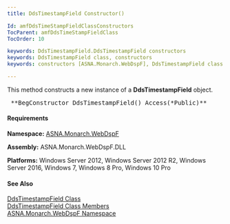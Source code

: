 ```yaml
---
title: DdsTimestampField Constructor()

Id: amfDdsTimeStampFieldClassConstructors
TocParent: amfDdsTimeStampFieldClass
TocOrder: 10

keywords: DdsTimestampField.DdsTimestampField constructors
keywords: DdsTimestampField class, constructors
keywords: constructors [ASNA.Monarch.WebDspF], DdsTimestampField class

---
```


This method constructs a new instance of a **DdsTimestampField** object.
<pre class="prettyprint"> **BegConstructor DdsTimestampField() Access(*Public)** </pre>

#### Requirements
**Namespace:** [ASNA.Monarch.WebDspF](amfWebDspFNamespace.html)

**Assembly:** ASNA.Monarch.WebDspF.DLL

**Platforms:** Windows Server 2012, Windows Server 2012 R2, Windows Server 2016, Windows 7, Windows 8 Pro, Windows 10 Pro

#### See Also
[ DdsTimestampField Class](amfDdsTimeStampFieldClass.html) <br /> [ DdsTimestampField Class Members](amfDdsTimeStampFieldClassMembers.html) <br /> [ ASNA.Monarch.WebDspF Namespace](amfWebDspFNamespace.html) 
